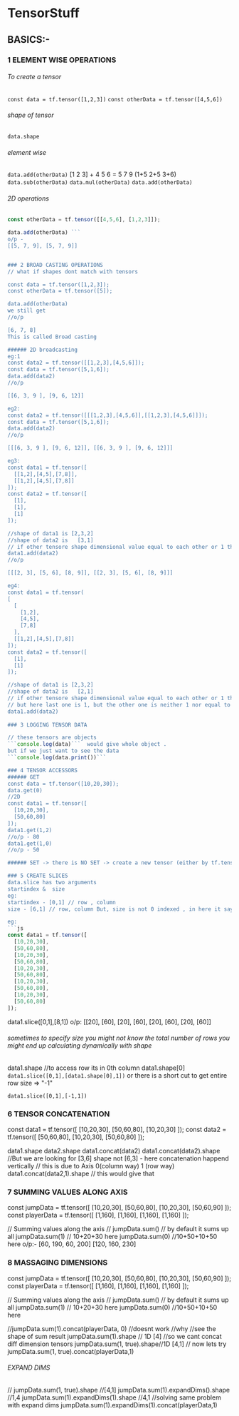 # TensorStuff
## BASICS:-

### 1 ELEMENT WISE OPERATIONS
###### To create a tensor
`const data = tf.tensor([1,2,3])`
`const otherData = tf.tensor([4,5,6])`

###### shape of tensor
`data.shape`

###### element wise 
`data.add(otherData)`
[1 2 3] + 4 5 6 = 5 7 9 (1+5  2+5   3+6)
`data.sub(otherData)`
`data.mul(otherData)`
`data.add(otherData)`

###### 2D operations
```js const data = tf.tensor([[1,2,3], [4,5,6]]);
const otherData = tf.tensor([[4,5,6], [1,2,3]]);

data.add(otherData) ```
o/p - 
[[5, 7, 9], [5, 7, 9]]


### 2 BROAD CASTING OPERATIONS
// what if shapes dont match with tensors

const data = tf.tensor([1,2,3]);
const otherData = tf.tensor([5]);

data.add(otherData)
we still get
//o/p

[6, 7, 8]
This is called Broad casting

###### 2D broadcasting
eg:1
const data2 = tf.tensor([[1,2,3],[4,5,6]]);
const data = tf.tensor([5,1,6]);
data.add(data2)
//o/p

[[6, 3, 9 ], [9, 6, 12]]

eg2:
const data2 = tf.tensor([[[1,2,3],[4,5,6]],[[1,2,3],[4,5,6]]]);
const data = tf.tensor([5,1,6]);
data.add(data2)
//o/p

[[[6, 3, 9 ], [9, 6, 12]], [[6, 3, 9 ], [9, 6, 12]]]

eg3:
const data1 = tf.tensor([
  [[1,2],[4,5],[7,8]],
  [[1,2],[4,5],[7,8]]
]);
const data2 = tf.tensor([
  [1],
  [1],
  [1]
]);

//shape of data1 is [2,3,2]
//shape of data2 is   [3,1]
// if other tensore shape dimensional value equal to each other or 1 then it is good to smear even
data1.add(data2)
//o/p

[[[2, 3], [5, 6], [8, 9]], [[2, 3], [5, 6], [8, 9]]]

eg4:
const data1 = tf.tensor(
[
  [
    [1,2],
    [4,5],
    [7,8]
  ],
  [[1,2],[4,5],[7,8]]
]);
const data2 = tf.tensor([
  [1],
  [1]
]);

//shape of data1 is [2,3,2]
//shape of data2 is   [2,1]
// if other tensore shape dimensional value equal to each other or 1 then it is good to smear even
// but here last one is 1, but the other one is neither 1 nor equal to other dimensional value so it wont smear
data1.add(data2)
                            
### 3 LOGGING TENSOR DATA

// these tensors are objects
```console.log(data)```  would give whole object . 
but if we just want to see the data
```console.log(data.print())```

### 4 TENSOR ACCESSORS
###### GET
const data = tf.tensor([10,20,30]);
data.get(0)
//2D
const data1 = tf.tensor([
  [10,20,30],
  [50,60,80]
]);
data1.get(1,2)
//o/p - 80
data1.get(1,0)
//o/p - 50

###### SET -> there is NO SET -> create a new tensor (either by tf.tensor or by some elementry operation resulted to new tensor

### 5 CREATE SLICES
data.slice has two arguments
startindex &  size
eg:
startindex - [0,1] // row , column
size - [6,1] // row, column But, size is not 0 indexed , in here it says 6 rows & 1 column slice

eg:
```js
const data1 = tf.tensor([
  [10,20,30],
  [50,60,80],
  [10,20,30],
  [50,60,80],
  [10,20,30],
  [50,60,80],
  [10,20,30],
  [50,60,80],
  [10,20,30],
  [50,60,80]
]);
```
data1.slice([0,1],[8,1])
o/p:
[[20], [60], [20], [60], [20], [60], [20], [60]]

###### sometimes to specify size you might not know the total number of rows you might end up calculating dynamically with shape
data1.shape
//to access row its in 0th column data1.shape[0]
``` data1.slice([0,1],[data1.shape[0],1]) ```
or there is a short cut to get entire row size => "-1"

``` data1.slice([0,1],[-1,1]) ```

### 6 TENSOR CONCATENATION
const data1 = tf.tensor([
  [10,20,30],
  [50,60,80],
  [10,20,30]
]);
const data2 = tf.tensor([
  [50,60,80],
  [10,20,30],
  [50,60,80]
  ]);

data1.shape
data2.shape
data1.concat(data2)
data1.concat(data2).shape
//But we are looking for [3,6] shape not [6,3] - here concatenation happend vertically
// this is due to Axis 0(column way) 1 (row way)
data1.concat(data2,1).shape // this would give that

### 7 SUMMING VALUES ALONG AXIS
const jumpData = tf.tensor([
  [10,20,30],
  [50,60,80],
  [10,20,30],
  [50,60,90]
]);
const playerData = tf.tensor([
  [1,160],
  [1,160],
  [1,160],
  [1,160]
  ]);

// Summing values along the axis
// jumpData.sum() // by default it sums up all
jumpData.sum(1) // 10+20+30 here
jumpData.sum(0) //10+50+10+50 here
o/p:-
[60, 190, 60, 200]
[120, 160, 230]


### 8 MASSAGING DIMENSIONS
const jumpData = tf.tensor([
  [10,20,30],
  [50,60,80],
  [10,20,30],
  [50,60,90]
]);
const playerData = tf.tensor([
  [1,160],
  [1,160],
  [1,160],
  [1,160]
  ]);

// Summing values along the axis
// jumpData.sum() // by default it sums up all
jumpData.sum(1) // 10+20+30 here
jumpData.sum(0) //10+50+10+50 here

//jumpData.sum(1).concat(playerData, 0) //doesnt work
//why
//see the shape of sum result
jumpData.sum(1).shape // 1D [4]
//so we cant concat diff dimension tensors
jumpData.sum(1, true).shape//1D [4,1]
// now lets try
jumpData.sum(1, true).concat(playerData,1)

###### EXPAND DIMS
// jumpData.sum(1, true).shape //[4,1]
jumpData.sum(1).expandDims().shape //1,4
jumpData.sum(1).expandDims(1).shape //4,1
//solving same problem with expand dims
jumpData.sum(1).expandDims(1).concat(playerData,1)
